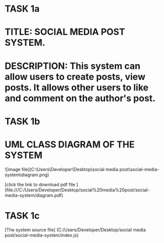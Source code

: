# **TASK 1a**
# **TITLE:** SOCIAL MEDIA POST SYSTEM.


# **DESCRIPTION:** This system can allow users to create posts, view posts. It allows other users to like and comment on the author's post. 




# **TASK 1b**
# **UML CLASS DIAGRAM OF THE SYSTEM**

![image file](C:\Users\Developer\Desktop\social media post\social-media-system\diagram.png)

[click the link to download pdf file ] (file:///C:/Users/Developer/Desktop/social%20media%20post/social-media-system/diagram.pdf)




# **TASK 1c**
[The system source file] (C:/Users/Developer/Desktop/social media post/social-media-system/index.js)